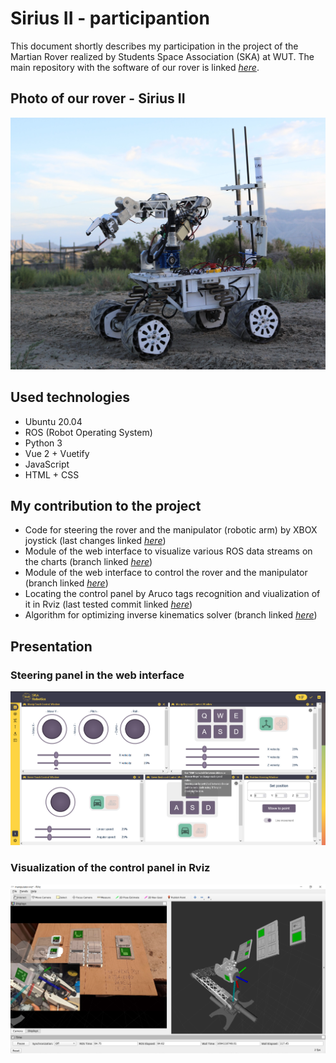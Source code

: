 # Sirius II - participantion

This document shortly describes my participation in the project of the Martian Rover realized by Students Space Association (SKA) at WUT. The main repository with the software of our rover is linked [*here*](https://github.com/SKA-Robotics/rover-soft).

## Photo of our rover - Sirius II

![File not found](./docs/our-rover.jpg)

## Used technologies

- Ubuntu 20.04
- ROS (Robot Operating System)
- Python 3
- Vue 2 + Vuetify
- JavaScript
- HTML + CSS

## My contribution to the project

- Code for steering the rover and the manipulator (robotic arm) by XBOX joystick (last changes linked [*here*](https://github.com/SKA-Robotics/rover-soft/tree/1474af06fd8fc2d3b03b5321879cafd9310efdd9))
- Module of the web interface to visualize various ROS data streams on the charts (branch linked [*here*](https://github.com/SKA-Robotics/rover-soft/tree/24-wyswietlanie-danych-na-wykresach))
- Module of the web interface to control the rover and the manipulator (branch linked [*here*](https://github.com/SKA-Robotics/rover-soft/tree/25-okno-do-sterowania-poprzez-interfejs))
- Locating the control panel by Aruco tags recognition and viualization of it in Rviz (last tested commit linked [*here*](https://github.com/SKA-Robotics/rover-soft/tree/5373d2d2f4f21ceb3a26670433a89dabb1714868))
- Algorithm for optimizing inverse kinematics solver (branch linked [*here*](https://github.com/SKA-Robotics/rover-soft/tree/30-ik-optimization))

## Presentation

### Steering panel in the web interface

![File not found](./docs/web-interface-control-panel.png)

### Visualization of the control panel in Rviz

![File not found](./docs/visual-manip-and-panel.png)
